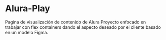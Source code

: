 # Alura-Play
Pagina de visualización de contenido de Alura
Proyecto enfocado en trabajar con flex containers dando el aspecto deseado por el cliente basado en un modelo Figma.
